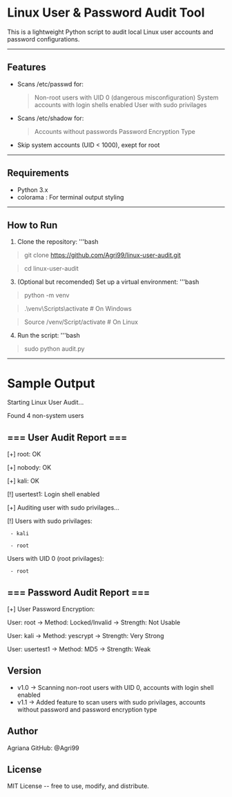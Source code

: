 # Linux User & Password Audit Tool
This is a lightweight Python script to audit local Linux user accounts and password configurations.

---

## Features
- Scans /etc/passwd for:
	> Non-root users with UID 0 (dangerous misconfiguration)
	> System accounts with login shells enabled
	> User with sudo privilages
- Scans /etc/shadow for:
	> Accounts without passwords
	> Password Encryption Type
- Skip system accounts (UID < 1000), exept for root

---

## Requirements
- Python 3.x
- colorama : For terminal output styling

---

## How to Run
1. Clone the repository:
'''bash

>git clone https://github.com/Agri99/linux-user-audit.git

>cd linux-user-audit

3. (Optional but recomended) Set up a virtual environment:
'''bash

>python -m venv

>.\venv\Scripts\activate # On Windows

>Source /venv/Script/activate # On Linux

4. Run the script:
'''bash

>sudo python audit.py

---

# Sample Output

Starting Linux User Audit...

Found 4 non-system users

=== User Audit Report ===                                                                                           
----------------------------------------                                                                            
[+] root: OK

[+] nobody: OK

[+] kali: OK

[!] usertest1: Login shell enabled


[+] Auditing user with sudo privilages...

[!] Users with sudo privilages:

     - kali

     - root


Users with UID 0 (root privilages):

     - root



=== Password Audit Report ===                                                                                       
----------------------------------------                                                                            
[+] User Password Encryption:

User: root -> Method: Locked/Invalid -> Strength: Not Usable

User: kali -> Method: yescrypt -> Strength: Very Strong

User: usertest1 -> Method: MD5 -> Strength: Weak


## Version
- v1.0 -> Scanning non-root users with UID 0, accounts with login shell enabled
- v1.1 -> Added feature to scan users with sudo privilages, accounts without password and password encryption type


## Author
Agriana
GitHub: @Agri99

## License
MIT License -- free to use, modify, and distribute.
